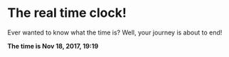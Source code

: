 # The real time clock!

Ever wanted to know what the time is? Well, your journey is about to end!

**The time is Nov 18, 2017, 19:19**